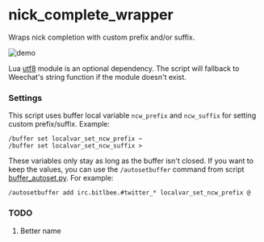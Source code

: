nick_complete_wrapper
=====================

Wraps nick completion with custom prefix and/or suffix.

![demo][]

Lua [utf8][] module is an optional dependency. The script will fallback to
Weechat's string function if the module doesn't exist.

### Settings

This script uses buffer local variable `ncw_prefix` and `ncw_suffix` for setting
custom prefix/suffix. Example:

    /buffer set localvar_set_ncw_prefix ~
    /buffer set localvar_set_ncw_suffix >

These variables only stay as long as the buffer isn't closed. If you want to
keep the values, you can use the `/autosetbuffer` command from script
[buffer_autoset.py][autoset]. For example:

    /autosetbuffer add irc.bitlbee.#twitter_* localvar_set_ncw_prefix @

### TODO

1. Better name

[autoset]: https://github.com/weechat/scripts/blob/master/python/buffer_autoset.py
[demo]: https://i.imgur.com/Dhzj9DP.gif
[utf8]: https://luarocks.org/modules/dannote/utf8
